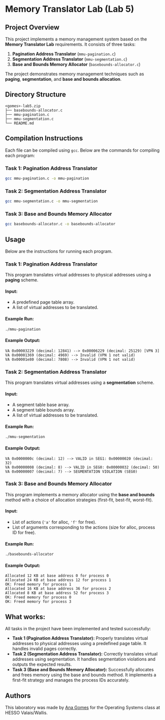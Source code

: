 # Memory Translator Lab (Lab 5)

## Project Overview
This project implements a memory management system based on the **Memory Translator Lab** requirements. It consists of three tasks:
1. **Pagination Address Translator** (`mmu-pagination.c`)
2. **Segmentation Address Translator** (`mmu-segmentation.c`)
3. **Base and Bounds Memory Allocator** (`basebounds-allocator.c`)

The project demonstrates memory management techniques such as **paging**, **segmentation**, and **base and bounds allocation**.

## Directory Structure
```
<gomes>-lab5.zip
├── basebounds-allocator.c
├── mmu-pagination.c
├── mmu-segmentation.c
└── README.md
```

## Compilation Instructions
Each file can be compiled using `gcc`. Below are the commands for compiling each program:

### Task 1: Pagination Address Translator
```bash
gcc mmu-pagination.c -o mmu-pagination
```

### Task 2: Segmentation Address Translator
```bash
gcc mmu-segmentation.c -o mmu-segmentation
```

### Task 3: Base and Bounds Memory Allocator
```bash
gcc basebounds-allocator.c -o basebounds-allocator
```

## Usage
Below are the instructions for running each program.

### Task 1: Pagination Address Translator
This program translates virtual addresses to physical addresses using a **paging** scheme.

#### Input:
- A predefined page table array.
- A list of virtual addresses to be translated.

#### Example Run:
```bash
./mmu-pagination
```

#### Example Output:
```
VA 0x00003229 (decimal: 12841) --> 0x00006229 (decimal: 25129) [VPN 3]
VA 0x00001369 (decimal: 4969) --> Invalid (VPN 1 not valid)
VA 0x00001e80 (decimal: 7808) --> Invalid (VPN 1 not valid)
```

### Task 2: Segmentation Address Translator
This program translates virtual addresses using a **segmentation** scheme.

#### Input:
- A segment table base array.
- A segment table bounds array.
- A list of virtual addresses to be translated.

#### Example Run:
```bash
./mmu-segmentation
```

#### Example Output:
```
VA 0x0000000c (decimal: 12) --> VALID in SEG1: 0x00000020 (decimal: 32)
VA 0x00000008 (decimal: 8) --> VALID in SEG0: 0x00000032 (decimal: 50)
VA 0x00000007 (decimal: 7) --> SEGMENTATION VIOLATION (SEG0)
```

### Task 3: Base and Bounds Memory Allocator
This program implements a memory allocator using the **base and bounds** method with a choice of allocation strategies (first-fit, best-fit, worst-fit).

#### Input:
- List of actions (`'a'` for alloc, `'f'` for free).
- List of arguments corresponding to the actions (size for alloc, process ID for free).

#### Example Run:
```bash
./basebounds-allocator
```

#### Example Output:
```
Allocated 12 KB at base address 0 for process 0
Allocated 24 KB at base address 12 for process 1
OK: Freed memory for process 1
Allocated 16 KB at base address 36 for process 2
Allocated 8 KB at base address 52 for process 3
OK: Freed memory for process 0
OK: Freed memory for process 3
```

## What works:
All tasks in the project have been implemented and tested successfully:
- **Task 1 (Pagination Address Translator):** Properly translates virtual addresses to physical addresses using a predefined page table. It handles invalid pages correctly.
- **Task 2 (Segmentation Address Translator):** Correctly translates virtual addresses using segmentation. It handles segmentation violations and outputs the expected results.
- **Task 3 (Base and Bounds Memory Allocator):** Successfully allocates and frees memory using the base and bounds method. It implements a first-fit strategy and manages the process IDs accurately.


## Authors
This laboratory was made by [Ana Gomes](https://github.com/anouillz) for the Operating Systems class at HESSO Valais/Wallis.
